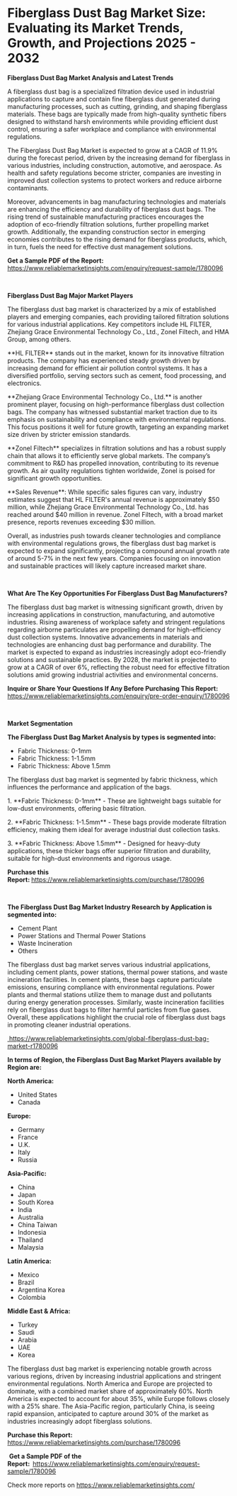<p><h1>Fiberglass Dust Bag Market Size: Evaluating its Market Trends, Growth, and Projections 2025 - 2032</h1></p><p><strong>Fiberglass Dust Bag Market Analysis and Latest Trends</strong></p>
<p><p>A fiberglass dust bag is a specialized filtration device used in industrial applications to capture and contain fine fiberglass dust generated during manufacturing processes, such as cutting, grinding, and shaping fiberglass materials. These bags are typically made from high-quality synthetic fibers designed to withstand harsh environments while providing efficient dust control, ensuring a safer workplace and compliance with environmental regulations.</p><p>The Fiberglass Dust Bag Market is expected to grow at a CAGR of 11.9% during the forecast period, driven by the increasing demand for fiberglass in various industries, including construction, automotive, and aerospace. As health and safety regulations become stricter, companies are investing in improved dust collection systems to protect workers and reduce airborne contaminants. </p><p>Moreover, advancements in bag manufacturing technologies and materials are enhancing the efficiency and durability of fiberglass dust bags. The rising trend of sustainable manufacturing practices encourages the adoption of eco-friendly filtration solutions, further propelling market growth. Additionally, the expanding construction sector in emerging economies contributes to the rising demand for fiberglass products, which, in turn, fuels the need for effective dust management solutions.</p></p>
<p><strong>Get a Sample PDF of the Report:&nbsp;</strong> <a href="https://www.reliablemarketinsights.com/enquiry/request-sample/1780096?utm_campaign=2792&utm_medium=2&utm_source=Github&utm_content=ia&utm_term=25032025&utm_id=fiberglass-dust-bag">https://www.reliablemarketinsights.com/enquiry/request-sample/1780096</a></p>
<p>&nbsp;</p>
<p><strong>Fiberglass Dust Bag Major Market Players</strong></p>
<p><p>The fiberglass dust bag market is characterized by a mix of established players and emerging companies, each providing tailored filtration solutions for various industrial applications. Key competitors include HL FILTER, Zhejiang Grace Environmental Technology Co., Ltd., Zonel Filtech, and HMA Group, among others.</p><p>**HL FILTER** stands out in the market, known for its innovative filtration products. The company has experienced steady growth driven by increasing demand for efficient air pollution control systems. It has a diversified portfolio, serving sectors such as cement, food processing, and electronics.</p><p>**Zhejiang Grace Environmental Technology Co., Ltd.** is another prominent player, focusing on high-performance fiberglass dust collection bags. The company has witnessed substantial market traction due to its emphasis on sustainability and compliance with environmental regulations. This focus positions it well for future growth, targeting an expanding market size driven by stricter emission standards.</p><p>**Zonel Filtech** specializes in filtration solutions and has a robust supply chain that allows it to efficiently serve global markets. The company’s commitment to R&D has propelled innovation, contributing to its revenue growth. As air quality regulations tighten worldwide, Zonel is poised for significant growth opportunities.</p><p>**Sales Revenue**: While specific sales figures can vary, industry estimates suggest that HL FILTER's annual revenue is approximately $50 million, while Zhejiang Grace Environmental Technology Co., Ltd. has reached around $40 million in revenue. Zonel Filtech, with a broad market presence, reports revenues exceeding $30 million.</p><p>Overall, as industries push towards cleaner technologies and compliance with environmental regulations grows, the fiberglass dust bag market is expected to expand significantly, projecting a compound annual growth rate of around 5-7% in the next few years. Companies focusing on innovation and sustainable practices will likely capture increased market share.</p></p>
<p>&nbsp;</p>
<p><strong>What Are The Key Opportunities For Fiberglass Dust Bag Manufacturers?</strong></p>
<p><p>The fiberglass dust bag market is witnessing significant growth, driven by increasing applications in construction, manufacturing, and automotive industries. Rising awareness of workplace safety and stringent regulations regarding airborne particulates are propelling demand for high-efficiency dust collection systems. Innovative advancements in materials and technologies are enhancing dust bag performance and durability. The market is expected to expand as industries increasingly adopt eco-friendly solutions and sustainable practices. By 2028, the market is projected to grow at a CAGR of over 6%, reflecting the robust need for effective filtration solutions amid growing industrial activities and environmental concerns.</p></p>
<p><strong>Inquire or Share Your Questions If Any Before Purchasing This Report:</strong> <a href="https://www.reliablemarketinsights.com/enquiry/pre-order-enquiry/1780096?utm_campaign=2792&utm_medium=2&utm_source=Github&utm_content=ia&utm_term=25032025&utm_id=fiberglass-dust-bag">https://www.reliablemarketinsights.com/enquiry/pre-order-enquiry/1780096</a></p>
<p>&nbsp;</p>
<p><strong>Market Segmentation</strong></p>
<p><strong>The Fiberglass Dust Bag Market Analysis by types is segmented into:</strong></p>
<p><ul><li>Fabric Thickness: 0-1mm</li><li>Fabric Thickness: 1-1.5mm</li><li>Fabric Thickness: Above 1.5mm</li></ul></p>
<p><p>The fiberglass dust bag market is segmented by fabric thickness, which influences the performance and application of the bags. </p><p>1. **Fabric Thickness: 0-1mm** - These are lightweight bags suitable for low-dust environments, offering basic filtration. </p><p>2. **Fabric Thickness: 1-1.5mm** - These bags provide moderate filtration efficiency, making them ideal for average industrial dust collection tasks.</p><p>3. **Fabric Thickness: Above 1.5mm** - Designed for heavy-duty applications, these thicker bags offer superior filtration and durability, suitable for high-dust environments and rigorous usage.</p></p>
<p><strong>Purchase this Report:&nbsp;</strong><a href="https://www.reliablemarketinsights.com/purchase/1780096?utm_campaign=2792&utm_medium=2&utm_source=Github&utm_content=ia&utm_term=25032025&utm_id=fiberglass-dust-bag">https://www.reliablemarketinsights.com/purchase/1780096</a></p>
<p>&nbsp;</p>
<p><strong>The Fiberglass Dust Bag Market Industry Research by Application is segmented into:</strong></p>
<p><ul><li>Cement Plant</li><li>Power Stations and Thermal Power Stations</li><li>Waste Incineration</li><li>Others</li></ul></p>
<p><p>The fiberglass dust bag market serves various industrial applications, including cement plants, power stations, thermal power stations, and waste incineration facilities. In cement plants, these bags capture particulate emissions, ensuring compliance with environmental regulations. Power plants and thermal stations utilize them to manage dust and pollutants during energy generation processes. Similarly, waste incineration facilities rely on fiberglass dust bags to filter harmful particles from flue gases. Overall, these applications highlight the crucial role of fiberglass dust bags in promoting cleaner industrial operations.</p></p>
<p><a href="https://www.reliablemarketinsights.com/global-fiberglass-dust-bag-market-r1780096?utm_campaign=2792&utm_medium=2&utm_source=Github&utm_content=ia&utm_term=25032025&utm_id=fiberglass-dust-bag">&nbsp;https://www.reliablemarketinsights.com/global-fiberglass-dust-bag-market-r1780096</a></p>
<p><strong>In terms of Region, the Fiberglass Dust Bag Market Players available by Region are:</strong></p>
<p>
    <p> <strong> North America: </strong>
        <ul>
            <li>United States</li>
            <li>Canada</li>
        </ul>
        </p> 
    <p> <strong> Europe: </strong>
        <ul>
            <li>Germany</li>
            <li>France</li>
            <li>U.K.</li>
            <li>Italy</li>
            <li>Russia</li>
        </ul>
        </p> 
    <p> <strong> Asia-Pacific: </strong>
        <ul>
            <li>China</li>
            <li>Japan</li>
            <li>South Korea</li>
            <li>India</li>
            <li>Australia</li>
            <li>China Taiwan</li>
            <li>Indonesia</li>
            <li>Thailand</li>
            <li>Malaysia</li>
        </ul>
        </p> 
    <p> <strong> Latin America: </strong>
        <ul>
            <li>Mexico</li>
            <li>Brazil</li>
            <li>Argentina Korea</li>
            <li>Colombia</li>
        </ul>
        </p> 
    <p> <strong> Middle East & Africa: </strong>
        <ul>
            <li>Turkey</li>
            <li>Saudi</li>
            <li>Arabia</li>
            <li>UAE</li>
            <li>Korea</li>
        </ul>
    </p>
    </p>
<p><p>The fiberglass dust bag market is experiencing notable growth across various regions, driven by increasing industrial applications and stringent environmental regulations. North America and Europe are projected to dominate, with a combined market share of approximately 60%. North America is expected to account for about 35%, while Europe follows closely with a 25% share. The Asia-Pacific region, particularly China, is seeing rapid expansion, anticipated to capture around 30% of the market as industries increasingly adopt fiberglass solutions.</p></p>
<p><strong>Purchase this Report: </strong><a href="https://www.reliablemarketinsights.com/purchase/1780096?utm_campaign=2792&utm_medium=2&utm_source=Github&utm_content=ia&utm_term=25032025&utm_id=fiberglass-dust-bag">https://www.reliablemarketinsights.com/purchase/1780096</a></p>
<p>&nbsp;<strong>Get a Sample PDF of the Report:&nbsp;&nbsp;</strong><a href="https://www.reliablemarketinsights.com/enquiry/request-sample/1780096?utm_campaign=2792&utm_medium=2&utm_source=Github&utm_content=ia&utm_term=25032025&utm_id=fiberglass-dust-bag">https://www.reliablemarketinsights.com/enquiry/request-sample/1780096</a></p>
<p><strong></strong></p>
<p>Check more reports on <a href="https://www.reliablemarketinsights.com/?utm_campaign=2792&utm_medium=2&utm_source=Github&utm_content=ia&utm_term=25032025&utm_id=fiberglass-dust-bag">https://www.reliablemarketinsights.com/</a></p>